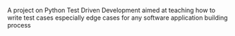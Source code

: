A project on Python Test Driven Development aimed at teaching how to write test cases especially edge cases for any software application building process
